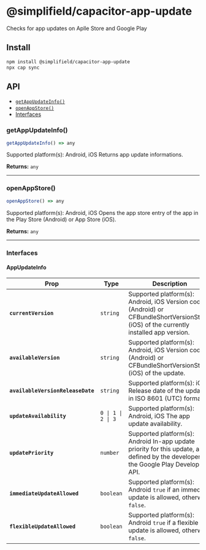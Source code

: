 # @simplifield/capacitor-app-update

Checks for app updates on Aplle Store and Google Play

## Install

```bash
npm install @simplifield/capacitor-app-update
npx cap sync
```

## API

<docgen-index>

* [`getAppUpdateInfo()`](#getappupdateinfo)
* [`openAppStore()`](#openappstore)
* [Interfaces](#interfaces)

</docgen-index>

<docgen-api>
<!--Update the source file JSDoc comments and rerun docgen to update the docs below-->

### getAppUpdateInfo()

```typescript
getAppUpdateInfo() => any
```

Supported platform(s): Android, iOS
Returns app update informations.

**Returns:** <code>any</code>

--------------------


### openAppStore()

```typescript
openAppStore() => any
```

Supported platform(s): Android, iOS
Opens the app store entry of the app in the Play Store (Android) or App Store (iOS).

**Returns:** <code>any</code>

--------------------


### Interfaces


#### AppUpdateInfo

| Prop                              | Type                          | Description                                                                                                                            |
| --------------------------------- | ----------------------------- | -------------------------------------------------------------------------------------------------------------------------------------- |
| **`currentVersion`**              | <code>string</code>           | Supported platform(s): Android, iOS Version code (Android) or CFBundleShortVersionString (iOS) of the currently installed app version. |
| **`availableVersion`**            | <code>string</code>           | Supported platform(s): Android, iOS Version code (Android) or CFBundleShortVersionString (iOS) of the update.                          |
| **`availableVersionReleaseDate`** | <code>string</code>           | Supported platform(s): iOS Release date of the update in ISO 8601 (UTC) format.                                                        |
| **`updateAvailability`**          | <code>0 \| 1 \| 2 \| 3</code> | Supported platform(s): Android, iOS The app update availability.                                                                       |
| **`updatePriority`**              | <code>number</code>           | Supported platform(s): Android In-app update priority for this update, as defined by the developer in the Google Play Developer API.   |
| **`immediateUpdateAllowed`**      | <code>boolean</code>          | Supported platform(s): Android `true` if an immediate update is allowed, otherwise `false`.                                            |
| **`flexibleUpdateAllowed`**       | <code>boolean</code>          | Supported platform(s): Android `true` if a flexible update is allowed, otherwise `false`.                                              |

</docgen-api>
